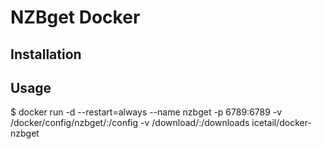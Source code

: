 # NZBget Docker

## Installation

## Usage
$ docker run -d --restart=always --name nzbget -p 6789:6789 -v /docker/config/nzbget/:/config -v /download/:/downloads icetail/docker-nzbget
